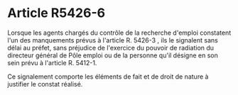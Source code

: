 # Article R5426-6

Lorsque les agents chargés du contrôle de la recherche d'emploi constatent l'un des manquements prévus à l'article R. 5426-3 , ils le signalent sans délai au préfet, sans préjudice de l'exercice du pouvoir de radiation du directeur général de Pôle emploi ou de la personne qu'il désigne en son sein prévu à l'article R. 5412-1.

Ce signalement comporte les éléments de fait et de droit de nature à justifier le constat réalisé.